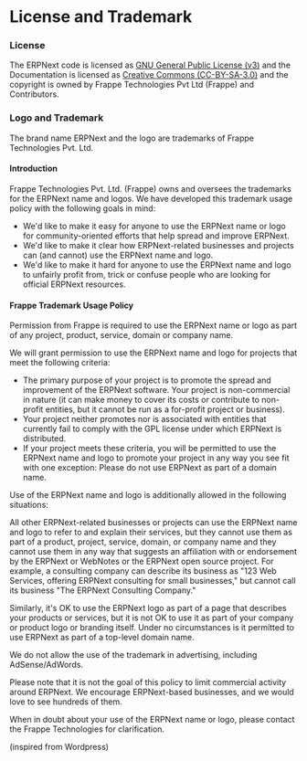 # License and Trademark

### License

The ERPNext code is licensed as [GNU General Public License (v3)](https://www.gnu.org/copyleft/gpl.html) and the Documentation is licensed as [Creative Commons (CC-BY-SA-3.0)](https://creativecommons.org/licenses/by-sa/3.0/) and the copyright is owned by Frappe Technologies Pvt Ltd (Frappe) and Contributors.

### Logo and Trademark

The brand name ERPNext and the logo are trademarks of Frappe Technologies Pvt. Ltd.

#### Introduction

Frappe Technologies Pvt. Ltd. (Frappe) owns and oversees the trademarks for the ERPNext name and logos. We have developed this trademark usage policy with the following goals in mind:

* We'd like to make it easy for anyone to use the ERPNext name or logo for community-oriented efforts that help spread and improve ERPNext.
* We'd like to make it clear how ERPNext-related businesses and projects can (and cannot) use the ERPNext name and logo.
* We'd like to make it hard for anyone to use the ERPNext name and logo to unfairly profit from, trick or confuse people who are looking for official ERPNext resources.

#### Frappe Trademark Usage Policy

Permission from Frappe is required to use the ERPNext name or logo as part of any project, product, service, domain or company name.

We will grant permission to use the ERPNext name and logo for projects that meet the following criteria:

* The primary purpose of your project is to promote the spread and improvement of the ERPNext software.
Your project is non-commercial in nature (it can make money to cover its costs or contribute to non-profit entities, but it cannot be run as a for-profit project or business).
* Your project neither promotes nor is associated with entities that currently fail to comply with the GPL license under which ERPNext is distributed.
* If your project meets these criteria, you will be permitted to use the ERPNext name and logo to promote your project in any way you see fit with one exception: Please do not use ERPNext as part of a domain name.

Use of the ERPNext name and logo is additionally allowed in the following situations:

All other ERPNext-related businesses or projects can use the ERPNext name and logo to refer to and explain their services, but they cannot use them as part of a product, project, service, domain, or company name and they cannot use them in any way that suggests an affiliation with or endorsement by the ERPNext or WebNotes or the ERPNext open source project. For example, a consulting company can describe its business as "123 Web Services, offering ERPNext consulting for small businesses," but cannot call its business "The ERPNext Consulting Company."

Similarly, it's OK to use the ERPNext logo as part of a page that describes your products or services, but it is not OK to use it as part of your company or product logo or branding itself. Under no circumstances is it permitted to use ERPNext as part of a top-level domain name.

We do not allow the use of the trademark in advertising, including AdSense/AdWords.

Please note that it is not the goal of this policy to limit commercial activity around ERPNext. We encourage ERPNext-based businesses, and we would love to see hundreds of them.

When in doubt about your use of the ERPNext name or logo, please contact the Frappe Technologies for clarification.

(inspired from Wordpress)

